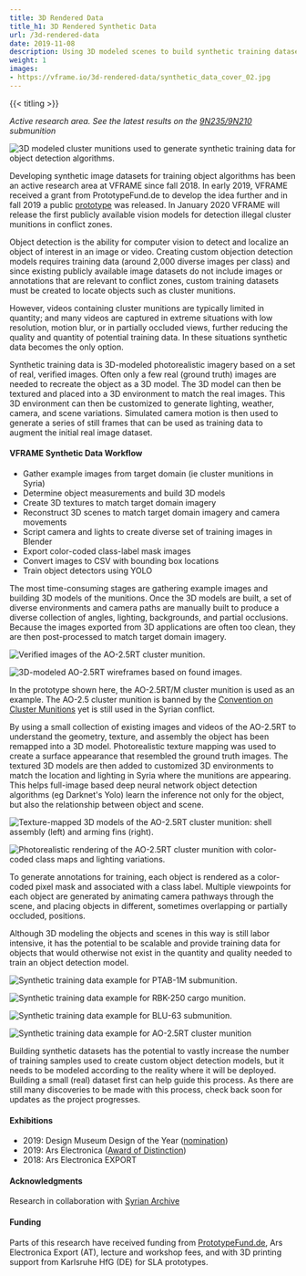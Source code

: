 ```yaml
---
title: 3D Rendered Data
title_h1: 3D Rendered Synthetic Data
url: /3d-rendered-data
date: 2019-11-08
description: Using 3D modeled scenes to build synthetic training datasets for objects in conflict zones
weight: 1
images:
- https://vframe.io/3d-rendered-data/synthetic_data_cover_02.jpg
---
```


{{< titling >}}

*Active research area. See the latest results on the [9N235/9N210](/9n235/) submunition*

![3D modeled cluster munitions used to generate synthetic training data for object detection algorithms.](images/synthetic_data_cover_02.jpg#watermark)

Developing synthetic image datasets for training object algorithms has been an active research area at VFRAME since fall 2018. In early 2019, VFRAME received a grant from PrototypeFund.de to develop the idea further and in fall 2019 a public [prototype](https://github.com/vframeio/vframe_synthetic) was released. In January 2020 VFRAME will release the first publicly available vision models for detection illegal cluster munitions in conflict zones.

Object detection is the ability for computer vision to detect and localize an object of interest in an image or video. Creating custom objection detection models requires training data (around 2,000 diverse images per class) and since existing publicly available image datasets do not include images or annotations that are relevant to conflict zones, custom training datasets must be created to locate objects such as cluster munitions.

However, videos containing cluster munitions are typically limited in quantity; and many videos are captured in extreme situations with low resolution, motion blur, or in partially occluded views, further reducing the quality and quantity of potential training data. In these situations synthetic data becomes the only option.

Synthetic training data is 3D-modeled photorealistic imagery based on a set of real, verified images. Often only a few real (ground truth) images are needed to recreate the object as a 3D model. The 3D model can then be textured and placed into a 3D environment to match the real images. This 3D environment can then be customized to generate lighting, weather, camera, and scene variations. Simulated camera motion is then used to generate a series of still frames that can be used as training data to augment the initial real image dataset. 

#### VFRAME Synthetic Data Workflow

- Gather example images from target domain (ie cluster munitions in Syria)
- Determine object measurements and build 3D models
- Create 3D textures to match target domain imagery
- Reconstruct 3D scenes to match target domain imagery and camera movements
- Script camera and lights to create diverse set of training images in Blender
- Export color-coded class-label mask images
- Convert images to CSV with bounding box locations
- Train object detectors using YOLO

The most time-consuming stages are gathering example images and building 3D models of the munitions. Once the 3D models are built, a set of diverse environments and camera paths are manually built to produce a diverse collection of angles, lighting, backgrounds, and partial occlusions. Because the images exported from 3D applications are often too clean, they are then post-processed to match target domain imagery. 

![Verified images of the AO-2.5RT cluster munition.](images/ao25_example_grid.jpg)

![3D-modeled AO-2.5RT wireframes based on found images.](images/ao25_wireframe.jpg#watermark)

In the prototype shown here, the AO-2.5RT/M cluster munition is used as an example. The AO-2.5 cluster munition is banned by the [Convention on Cluster Munitions](https://en.wikipedia.org/wiki/Convention_on_Cluster_Munitions) yet is still used in the Syrian conflict. 

By using a small collection of existing images and videos of the AO-2.5RT to understand the geometry, texture, and assembly the object has been remapped into a 3D model. Photorealistic texture mapping was used to create a surface appearance that resembled the ground truth images. The textured 3D models are then added to customized 3D environments to match the location and lighting in Syria where the munitions are appearing. This helps full-image based deep neural network object detection algorithms (eg Darknet's Yolo) learn the inference not only for the object, but also the relationship between object and scene.

![Texture-mapped 3D models of the AO-2.5RT cluster munition: shell assembly (left) and arming fins (right).](images/vframe_ao25_wireframe_photo.jpg#watermark)

![Photorealistic rendering of the AO-2.5RT cluster munition with color-coded class maps and lighting variations.](images/vframe_synthetic_data_colormap.jpg#watermark)

To generate annotations for training, each object is rendered as a  color-coded pixel mask and associated with a class label. Multiple viewpoints for each object are generated by animating camera pathways through the scene, and placing objects in different, sometimes overlapping or partially occluded, positions.

Although 3D modeling the objects and scenes in this way is still labor intensive, it has the potential to be scalable and provide training data for objects that would otherwise not exist in the quantity and quality needed to train an object detection model.

![Synthetic training data example for PTAB-1M submunition.](images/ptab1m_03.jpg#watermark)

![Synthetic training data example for RBK-250 cargo munition.](images/rbk250_03.jpg#watermark)

![Synthetic training data example for BLU-63 submunition.](images/blu63_03.jpg#watermark)

![Synthetic training data example for AO-2.5RT cluster munition](images/ao25rt_03.jpg#watermark)

Building synthetic datasets has the potential to vastly increase the number of training samples used to create custom object detection models, but it needs to be modeled according to the reality where it will be deployed. Building a small (real) dataset first can help guide this process. As there are still many discoveries to be made with this process, check back soon for updates as the project progresses.

#### Exhibitions

- 2019: Design Museum Design of the Year ([nomination](https://designmuseum.org/exhibitions/beazley-designs-of-the-year/digital))
- 2019: Ars Electronica ([Award of Distinction](https://calls.ars.electronica.art/prix2019/prixwinner/34003/))
- 2018: Ars Electronica EXPORT


#### Acknowledgments

Research in collaboration with <a href="https://syrianarchive.org">Syrian Archive</a></p>


#### Funding

Parts of this research have received funding from [PrototypeFund.de](/funding/#ptf), Ars Electronica Export (AT), lecture and workshop fees, and with 3D printing support from Karlsruhe HfG (DE) for SLA prototypes. 